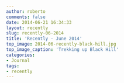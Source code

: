 ```yaml
---
author: roberto
comments: false
date: 2014-06-21 16:34:33
layout: recently
slug: recently-06-2014
title: 'Recently - June 2014'
top_image: 2014-06-recently-black-hill.jpg
top_image_caption: 'Trekking up Black Hill'
categories:
- Journal
tags:
- recently
---
```



